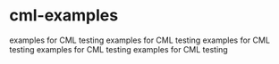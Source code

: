 # cml-examples
examples for CML testing
examples for CML testing
examples for CML testing
examples for CML testing
examples for CML testing

